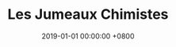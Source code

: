 ---
layout: page
title: Les Jumeaux Chimistes
panel: false
date: 2019-01-01 00:00:00 +0800
year: 2019
github: https://github.com/LesKaribous/Karibous-2019
youtube: https://youtu.be/Gv6lAeZBJQE
img: 2019_cdr.jpg
description: Les deux robots créés sont quasiment identiques (code, structure, électronique, etc... ). Seul les actionneurs sont spécialisés et permettent des les différencier. Ainsi, le développement a été accéléré et les bases sont utilisables directement pour les années suivantes.
specifications: 
competitions:
  - event: "Coupe de Robotique"
    rank: 25
    prize: ""
---